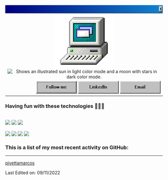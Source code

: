 <img src="https://github.com/pivettamarcos/pivettamarcos/blob/main/title_bar2.png" align="left" width="764" height="25">
<table>
  <tbody>
    <tr>
      <td align="center">
        <div>
        <img src="https://github.com/pivettamarcos/pivettamarcos/blob/main/computer.gif" width="192" height="172">
        <picture>
          <source media="(prefers-color-scheme: dark)" srcset="https://readme-typing-svg.demolab.com?font=VT323&size=25&duration=1000&pause=500&color=F7F7F7&vCenter=true&multiline=true&repeat=false&random=false&width=540&height=150&lines=%3E+Hey!+I'm+Marcos+Pivetta;%3E+Master's+student+%40+UFRGS;%3E+I+work+with+machine+learning+and+all+stuff+related;%3E+I+also+love+contributing+to+open+source+projects_">
          <img alt="Shows an illustrated sun in light color mode and a moon with stars in dark color mode." src="https://readme-typing-svg.demolab.com?font=VT323&size=25&duration=1000&pause=500&color=070707&vCenter=true&multiline=true&repeat=false&random=false&width=540&height=150&lines=%3E+Hey!+I'm+X;%3E+I+work+with+machine+learning+and+all+stuff+related;%3E+I+also+love+contributing+to+open+source+projects_">
        </picture>
        </div>
      </td>
    </tr>
    <tr>
      <td align="right">
          <a href="https://github.com/pivettamarcos"><img src="https://github.com/pivettamarcos/pivettamarcos/blob/main/follow_me.png"></a>
          <a href="https://www.linkedin.com/in/marcos-pivetta"><img src="https://github.com/pivettamarcos/pivettamarcos/blob/main/linkedin.png"></a>
          <a href="mailto:marcospivetta60@gmail.com"><img src="https://github.com/pivettamarcos/pivettamarcos/blob/main/mail.png"></a>
      </td>
    </tr>
  </tbody>
</table>

### **Having fun with these technologies 👨🏽‍💻**
<div align="left">

<br/>
<div>
<img src="https://img.shields.io/badge/Python%20-%2343853D.svg?&style=for-the-badge&logo=Python&logoColor=white"/>
<img src="https://img.shields.io/badge/MLFlow%20-%23007ACC.svg?&style=for-the-badge&logo=MLFlow&logoColor=white"/>
<img src="https://img.shields.io/badge/FastAPI%23%20-%23239120.svg?&style=for-the-badge&logo=FastAPI&logoColor=white"/>
</div>
<br/>
<div>
<img src="https://img.shields.io/badge/PyTorch%20-%2320232a.svg?&style=for-the-badge&logo=PyTorch&logoColor=%2361DAFB"/>
<img src="https://img.shields.io/badge/scikitlearn%20-%2335495e.svg?&style=for-the-badge&logo=scikitlearn&logoColor=%234FC08D"/>
<img src="https://img.shields.io/badge/pandas%20-%23F05033.svg?&style=for-the-badge&logo=pandas&logoColor=white"/>
  <img src="https://img.shields.io/badge/Plotly%20-%23F05033.svg?&style=for-the-badge&logo=Plotly&logoColor=white"/>
</div>
</div>

### **This is a list of my most recent activity on GitHub:**
<!--RECENT_ACTIVITY:start-->
<!--RECENT_ACTIVITY:end-->

------
[pivettamarcos](https://github.com/pivettamarcos)

Last Edited on: 09/11/2022
